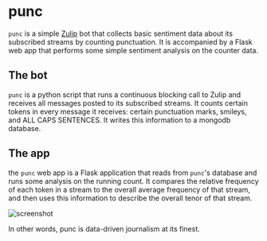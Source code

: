 # punc
`punc` is a simple [Zulip](http://zulip.com) bot that collects basic sentiment data about its subscribed streams by counting punctuation. It is accompanied by a Flask web app that performs some simple sentiment analysis on the counter data.

## The bot
`punc` is a python script that runs a continuous blocking call to Zulip and receives all messages posted to its subscribed streams. It counts certain tokens in every message it receives: certain punctuation marks, smileys, and ALL CAPS SENTENCES. It writes this information to a mongodb database.

## The app
the `punc` web app is a Flask application that reads from `punc`'s database and runs some analysis on the running count. It compares the relative frequency of each token in a stream to the overall average frequency of that stream, and then uses this information to describe the overall tenor of that stream.

![screenshot](https://www.dropbox.com/s/mybpc3ofgbd3a4e/Screenshot%202014-03-18%2017.23.31.png)

In other words, punc is data-driven journalism at its finest.